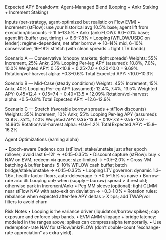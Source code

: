 Expected APY Breakdown:
Agent-Managed Blend (Looping + Ankr Staking + Increment Staking)

Inputs (per-strategy, agent-optimized but realistic on Flow EVM)
• Increment (stFlow): use your historical avg 10.5% base; agent lift from execution/discounts → 11.5–13.5%
• Ankr (ankrFLOW): 6.0–7.0% base; agent lift (buffer use, timing) → 6.6–7.8%
• Looping (WFLOW/USDC on lender): regime-dependent; net after borrow → 10–14% mid, 6–10% conservative, 16–18% stretch (with clean spreads + tight LTV bands)

Scenario A — Conservative (choppy markets, tight spreads)
Weights: 55% Increment, 25% Ankr, 20% Looping
Per-leg APY (assumed): 10.8%, 7.0%, 10.0%
Weighted APY: 0.55×10.8 + 0.25×7.0 + 0.20×10.0 = 9.69%
Rotation/vol-harvest alpha: +0.3–0.6%
Total Expected APY: ~10.0–10.3%

Scenario B — Mid-Case (steady conditions)
Weights: 45% Increment, 15% Ankr, 40% Looping
Per-leg APY (assumed): 12.4%, 7.4%, 13.5%
Weighted APY: 0.45×12.4 + 0.15×7.4 + 0.40×13.5 = 12.09%
Rotation/vol-harvest alpha: +0.5–0.8%
Total Expected APY: ~12.6–12.9%

Scenario C — Stretch (favorable borrow spreads + stFlow discounts)
Weights: 35% Increment, 10% Ankr, 55% Looping
Per-leg APY (assumed): 13.8%, 7.8%, 17.0%
Weighted APY: 0.35×13.8 + 0.10×7.8 + 0.55×17.0 = 14.96%
Rotation/vol-harvest alpha: +0.8–1.2%
Total Expected APY: ~15.8–16.2%


Agent Optimizations (earning alpha)

• Epoch-aware Cadence ops (stFlow): stake/unstake just after epoch rollover; avoid last 6–12h → +0.15–0.35%
• Discount capture (stFlow): buy < NAV on EVM, redeem via queue; size-limited → +0.5–2.0%
• Cross-VM batching & buffer bands: 5–10% WFLOW cash buffer; batch bridge/stake/unstake → +0.15–0.35%
• Looping LTV governor: dynamic 1.3–1.6×, health-factor floors, auto-deleverage → +0.5–1.5% vs naïve
• Borrow-rate arb: tilt Looping only when (supply – borrow) spread > threshold; otherwise park in Increment/Ankr
• Peg MM sleeve (optional): tight CLMM near stFlow NAV with auto-exit on deviation → +0.3–1.0%
• Rotation rules: rebalance when expected after-fee APY deltas > X bps; add TWAP/vol filters to avoid churn

Risk Notes
• Looping is the variance driver (liquidation/borrow spikes); cap exposure and enforce stop bands.
• EVM AMM slippage + bridge latency: modeled in the ranges above; spikes can compress alpha temporarily.
• Use redemption-rate NAV for stFlow/ankrFLOW (don’t double-count “exchange-rate appreciation” as extra yield).
